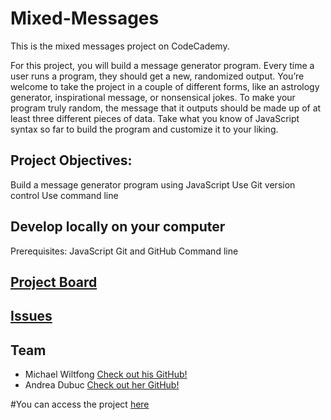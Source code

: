 # Mixed-Messages
This is the mixed messages project on CodeCademy.

For this project, you will build a message generator program. Every time a user runs a program, they should get a new, randomized output. You’re welcome to take the project in a couple of different forms, like an astrology generator, inspirational message, or nonsensical jokes. To make your program truly random, the message that it outputs should be made up of at least three different pieces of data. Take what you know of JavaScript syntax so far to build the program and customize it to your liking.

## Project Objectives:
Build a message generator program using JavaScript
Use Git version control
Use command line
## Develop locally on your computer
Prerequisites:
JavaScript
Git and GitHub
Command line

## [Project Board](https://github.com/mdwiltfong/Mixed-Messages/projects/1)


## [Issues](https://github.com/mdwiltfong/Mixed-Messages/issues)

## Team
- Michael Wiltfong [Check out his GitHub!](github.com/mdwiltfong)
- Andrea Dubuc [Check out her GitHub!](github.com/AndreaDubuc)


#You can access the project [here](main.html)
